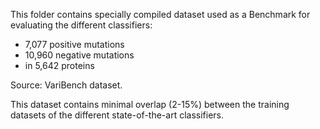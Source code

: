 This folder contains specially compiled dataset used as a Benchmark for evaluating the different classifiers:
- 7,077 positive mutations
- 10,960 negative mutations
- in 5,642 proteins

Source: VariBench dataset.

This dataset contains minimal overlap (2-15%) between the training datasets of the different state-of-the-art classifiers.